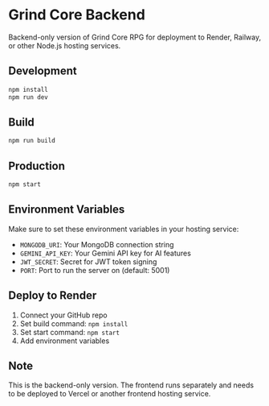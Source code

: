 # Grind Core Backend

Backend-only version of Grind Core RPG for deployment to Render, Railway, or other Node.js hosting services.

## Development

```bash
npm install
npm run dev
```

## Build

```bash
npm run build
```

## Production

```bash
npm start
```

## Environment Variables

Make sure to set these environment variables in your hosting service:

- `MONGODB_URI`: Your MongoDB connection string
- `GEMINI_API_KEY`: Your Gemini API key for AI features
- `JWT_SECRET`: Secret for JWT token signing
- `PORT`: Port to run the server on (default: 5001)

## Deploy to Render

1. Connect your GitHub repo
2. Set build command: `npm install`
3. Set start command: `npm start`
4. Add environment variables

## Note

This is the backend-only version. The frontend runs separately and needs to be deployed to Vercel or another frontend hosting service.
